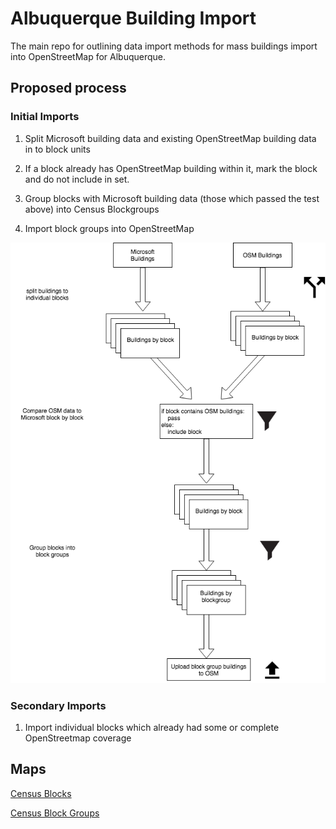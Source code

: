 # Albuquerque Building Import

The main repo for outlining data import methods for mass buildings import into OpenStreetMap for Albuquerque.


## Proposed process

### Initial Imports

1. Split Microsoft building data and existing OpenStreetMap building data in to block units

2. If a block already has OpenStreetMap building within it, mark the block and do not include in set.

3. Group blocks with Microsoft building data (those which passed the test above) into Census Blockgroups 

4. Import block groups into OpenStreetMap


![alt text](./documentation/osm_import_flow.png "OSM import flow chart")


### Secondary Imports

1. Import individual blocks which already had some or complete OpenStreetmap coverage



## Maps

[Census Blocks](https://mapabq.github.io/abqbuildings/blockgroups.html)

[Census Block Groups](https://mapabq.github.io/abqbuildings/blockgroups.html)